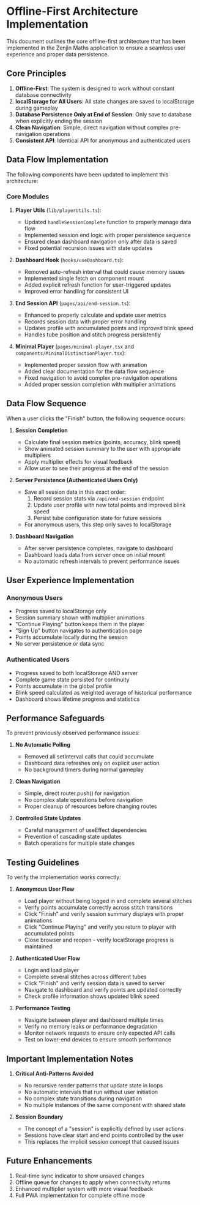# Offline-First Architecture Implementation

This document outlines the core offline-first architecture that has been implemented in the Zenjin Maths application to ensure a seamless user experience and proper data persistence.

## Core Principles

1. **Offline-First**: The system is designed to work without constant database connectivity
2. **localStorage for All Users**: All state changes are saved to localStorage during gameplay
3. **Database Persistence Only at End of Session**: Only save to database when explicitly ending the session
4. **Clean Navigation**: Simple, direct navigation without complex pre-navigation operations
5. **Consistent API**: Identical API for anonymous and authenticated users

## Data Flow Implementation

The following components have been updated to implement this architecture:

### Core Modules

1. **Player Utils** (`lib/playerUtils.ts`):
   - Updated `handleSessionComplete` function to properly manage data flow
   - Implemented session end logic with proper persistence sequence
   - Ensured clean dashboard navigation only after data is saved
   - Fixed potential recursion issues with state updates

2. **Dashboard Hook** (`hooks/useDashboard.ts`):
   - Removed auto-refresh interval that could cause memory issues
   - Implemented single fetch on component mount
   - Added explicit refresh function for user-triggered updates
   - Improved error handling for consistent UI

3. **End Session API** (`pages/api/end-session.ts`):
   - Enhanced to properly calculate and update user metrics
   - Records session data with proper error handling
   - Updates profile with accumulated points and improved blink speed
   - Handles tube position and stitch progress persistently

4. **Minimal Player** (`pages/minimal-player.tsx` and `components/MinimalDistinctionPlayer.tsx`):
   - Implemented proper session flow with animation
   - Added clear documentation for the data flow sequence
   - Fixed navigation to avoid complex pre-navigation operations
   - Added proper session completion with multiplier animations

## Data Flow Sequence

When a user clicks the "Finish" button, the following sequence occurs:

1. **Session Completion**
   - Calculate final session metrics (points, accuracy, blink speed)
   - Show animated session summary to the user with appropriate multipliers
   - Apply multiplier effects for visual feedback
   - Allow user to see their progress at the end of the session

2. **Server Persistence (Authenticated Users Only)**
   - Save all session data in this exact order:
     1. Record session stats via `/api/end-session` endpoint
     2. Update user profile with new total points and improved blink speed
     3. Persist tube configuration state for future sessions
   - For anonymous users, this step only saves to localStorage

3. **Dashboard Navigation**
   - After server persistence completes, navigate to dashboard
   - Dashboard loads data from server once on initial mount
   - No automatic refresh intervals to prevent performance issues

## User Experience Implementation

### Anonymous Users

- Progress saved to localStorage only
- Session summary shown with multiplier animations
- "Continue Playing" button keeps them in the player
- "Sign Up" button navigates to authentication page
- Points accumulate locally during the session
- No server persistence or data sync

### Authenticated Users

- Progress saved to both localStorage AND server
- Complete game state persisted for continuity
- Points accumulate in the global profile
- Blink speed calculated as weighted average of historical performance
- Dashboard shows lifetime progress and statistics

## Performance Safeguards

To prevent previously observed performance issues:

1. **No Automatic Polling**
   - Removed all setInterval calls that could accumulate
   - Dashboard data refreshes only on explicit user action
   - No background timers during normal gameplay

2. **Clean Navigation**
   - Simple, direct router.push() for navigation
   - No complex state operations before navigation
   - Proper cleanup of resources before changing routes

3. **Controlled State Updates**
   - Careful management of useEffect dependencies
   - Prevention of cascading state updates
   - Batch operations for multiple state changes

## Testing Guidelines

To verify the implementation works correctly:

1. **Anonymous User Flow**
   - Load player without being logged in and complete several stitches
   - Verify points accumulate correctly across stitch transitions 
   - Click "Finish" and verify session summary displays with proper animations
   - Click "Continue Playing" and verify you return to player with accumulated points
   - Close browser and reopen - verify localStorage progress is maintained

2. **Authenticated User Flow**
   - Login and load player
   - Complete several stitches across different tubes
   - Click "Finish" and verify session data is saved to server
   - Navigate to dashboard and verify points are updated correctly
   - Check profile information shows updated blink speed

3. **Performance Testing**
   - Navigate between player and dashboard multiple times
   - Verify no memory leaks or performance degradation
   - Monitor network requests to ensure only expected API calls
   - Test on lower-end devices to ensure smooth performance

## Important Implementation Notes

1. **Critical Anti-Patterns Avoided**
   - No recursive render patterns that update state in loops
   - No automatic intervals that run without user initiation
   - No complex state transitions during navigation
   - No multiple instances of the same component with shared state

2. **Session Boundary**
   - The concept of a "session" is explicitly defined by user actions
   - Sessions have clear start and end points controlled by the user
   - This replaces the implicit session concept that caused issues

## Future Enhancements

1. Real-time sync indicator to show unsaved changes
2. Offline queue for changes to apply when connectivity returns
3. Enhanced multiplier system with more visual feedback
4. Full PWA implementation for complete offline mode